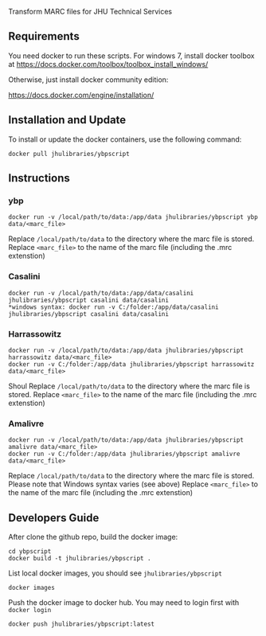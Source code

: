 
Transform MARC files for JHU Technical Services

## Requirements

You need docker to run these scripts. For windows 7, install docker toolbox at https://docs.docker.com/toolbox/toolbox_install_windows/

Otherwise, just install docker community edition:

https://docs.docker.com/engine/installation/

## Installation and Update

To install or update the docker containers, use the following command:

```
docker pull jhulibraries/ybpscript
```

## Instructions

### ybp

```
docker run -v /local/path/to/data:/app/data jhulibraries/ybpscript ybp data/<marc_file>
```

Replace `/local/path/to/data` to the directory where the marc file is stored.
Replace `<marc_file>` to the name of the marc file (including the .mrc extenstion)

### Casalini

```
docker run -v /local/path/to/data:/app/data/casalini jhulibraries/ybpscript casalini data/casalini
*windows syntax: docker run -v C:/folder:/app/data/casalini jhulibraries/ybpscript casalini data/casalini
```

### Harrassowitz

```
docker run -v /local/path/to/data:/app/data jhulibraries/ybpscript harrassowitz data/<marc_file>
docker run -v C:/folder:/app/data jhulibraries/ybpscript harrassowitz data/<marc_file>
```
Shoul
Replace `/local/path/to/data` to the directory where the marc file is stored.
Replace `<marc_file>` to the name of the marc file (including the .mrc extenstion)

### Amalivre

```
docker run -v /local/path/to/data:/app/data jhulibraries/ybpscript amalivre data/<marc_file>
docker run -v C:/folder:/app/data jhulibraries/ybpscript amalivre data/<marc_file>
```

Replace `/local/path/to/data` to the directory where the marc file is stored. Please note that Windows syntax varies (see above)
Replace `<marc_file>` to the name of the marc file (including the .mrc extenstion)

## Developers Guide

After clone the github repo, build the docker image: 

```
cd ybpscript
docker build -t jhulibraries/ybpscript .
```

List local docker images, you should see `jhulibraries/ybpscript`

```
docker images
```

Push the docker image to docker hub. You may need to login first with `docker login`

```
docker push jhulibraries/ybpscript:latest
```

